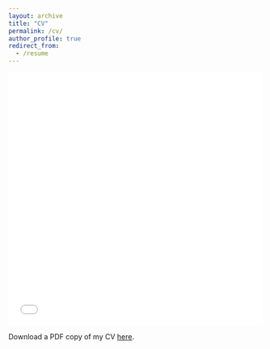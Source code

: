 ```yaml
---
layout: archive
title: "CV"
permalink: /cv/
author_profile: true
redirect_from:
  - /resume
---
```


<iframe src="/files/Hao_Xu_CV.pdf" width="100%" height="500" frameborder="no" border="0" marginwidth="0" marginheight="0"></iframe>

Download a PDF copy of my CV [here](/files/HaoXu-CV-Nov-2022.pdf).

